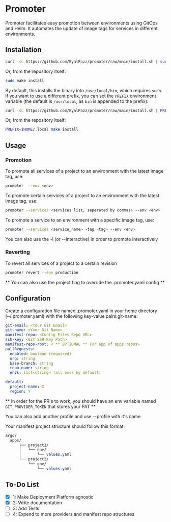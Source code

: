 # Promoter

Promoter facilitates easy promotion between environments using GitOps and Helm. It automates the update of image tags for services in different environments.

## Installation

```bash
curl -sL https://github.com/EyalPazz/promoter/raw/main/install.sh | sudo bash
```

Or, from the repository itself:

```bash
sudo make install
```

By default, this installs the binary into `/usr/local/bin`, which requires `sudo`. If you want to use a different prefix, you can set the `PREFIX` environment variable (the default is `/usr/local`, as `bin` is appended to the prefix):

```bash
curl -sL https://github.com/EyalPazz/promoter/raw/main/install.sh | PREFIX=$HOME/.local bash
```

Or, from the repository itself:

```bash
PREFIX=$HOME/.local make install
```

## Usage

### Promotion

To promote all services of a project to an environment with the latest image tag, use:

```bash
promoter  --env <env>
```

To promote certain services of a project to an environment with the latest image tag, use:

```bash
promoter --services <services list, seperated by commas> --env <env>
```

To promote a service to an environment with a specific image tag, use:

```bash
promoter --services <service_name> -tag <tag> --env <env>
```

You can also use the -i (or --interactive) in order to promote interactively

### Reverting

To revert all services of a project to a certain revision

```bash
promoter revert --env production
```

** You can also use the project flag to override the .promoter.yaml config **

## Configuration

Create a configuration file named .promoter.yaml in your home directory (~/.promoter.yaml) with the following key-value pairs:git-name: <Your Git Username>

```yaml
git-email: <Your Git Email>
git-name: <Your Git Name>
manifest-repo: <Config Files Repo URL>
ssh-key: <Git SSH Key Path>
manifest-repo-root: < ** OPTIONAL ** For app of apps repos>
pullRequests:
  enabled: boolean (required)
  org: string
  base-branch: string
  repo-name: string
  envs: list<string> (all envs by default)

default:
  project-name: X
  region: Y
```

\*\* In order for the PR's to work, you should have an env variable named `GIT_PROVIDER_TOKEN` that stores your PAT \*\*

You can also add another profile and use --profile with it's name

Your manifest project structure should follow this format:

```perl
argo/
  apps/
      ├── project1/
      │   └── env/
      │       └── values.yaml
      └── project2/
          └── env/
              └── values.yaml
```

## To-Do List

- [x] 1: Make Deployment Platform agnostic
- [x] 2: Write documentation
- [ ] 3: Add Tests
- [ ] 4: Expend to more providers and manifest repo structures
